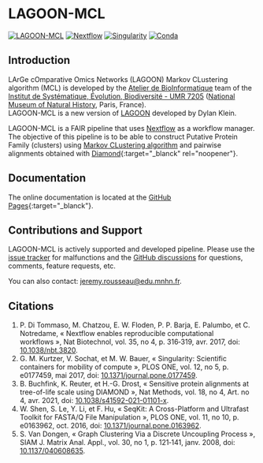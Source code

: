 # LAGOON-MCL

[![LAGOON-MCL](https://img.shields.io/badge/LAGOON--MCL-v1.0.0-red?labelColor=000000)](https://jroussea.github.io/LAGOON-MCL/)
[![Nextflow](https://img.shields.io/badge/nextflow_DSL2-%E2%89%A5_2.10.0-23aa62?labelColor=000000)](https://www.nextflow.io/)
[![Singularity](https://img.shields.io/badge/run_with-singularity-1d355c?labelColor=000000)](https://sylabs.io/singularity/)
[![Conda](https://img.shields.io/badge/run_with-conda-3eb049?logo=anaconda&labelColor=000000)](https://docs.conda.io/projects/conda/en/stable/)

## Introduction

LArGe cOmparative Omics Networks (LAGOON) Markov CLustering algorithm (MCL) is developed by the [Atelier de BioInformatique](https://bioinfo.mnhn.fr/abi/presentation.FR.html?target=_blank) team of the [Institut de Systématique, Évolution, Biodiversité - UMR 7205](https://isyeb.mnhn.fr/fr?target=_blank) ([National Museum of Natural History](https://www.mnhn.fr/fr?target=_blank), Paris, France).\
LAGOON-MCL is a new version of [LAGOON](https://github.com/Dylkln/LAGOON.git?target="_blank") developed by Dylan Klein.

LAGOON-MCL is a FAIR pipeline that uses [Nextflow](https://www.nextflow.io/?target=_blank) as a workflow manager.\
The objective of this pipeline is to be able to construct Putative Protein Family (clusters) using [Markov CLustering algorithm](https://github.com/micans/mcl?target=_blank) and pairwise alignments obtained with [Diamond](https://github.com/bbuchfink/diamond){:target="_blanck" rel="noopener"}.

## Documentation

The online documentation is located at the [GitHub Pages](https://jroussea.github.io/LAGOON-MCL/){:target="_blanck"}.

## Contributions and Support

LAGOON-MCL is actively supported and developed pipeline. Please use the [issue tracker](https://github.com/jroussea/LAGOON-MCL/issues?target=_blank) for malfunctions and the [GitHub discussions](https://github.com/jroussea/LAGOON-MCL/discussions/1?target=_blank) for questions, comments, feature requests, etc.

You can also contact: [jeremy.rousseau@edu.mnhn.fr](mailto:jeremy.rousseau@edu.mnhn.fr?target=_blank).

## Citations

1. P. Di Tommaso, M. Chatzou, E. W. Floden, P. P. Barja, E. Palumbo, et C. Notredame, « Nextflow enables reproducible computational workflows », Nat Biotechnol, vol. 35, no 4, p. 316‑319, avr. 2017, doi: [10.1038/nbt.3820](https://doi.org/10.1038/nbt.3820?target=_blank).
2. G. M. Kurtzer, V. Sochat, et M. W. Bauer, « Singularity: Scientific containers for mobility of compute », PLOS ONE, vol. 12, no 5, p. e0177459, mai 2017, doi: [10.1371/journal.pone.0177459](https://doi.org/10.1371/journal.pone.0177459?target=_blank).
3. B. Buchfink, K. Reuter, et H.-G. Drost, « Sensitive protein alignments at tree-of-life scale using DIAMOND », Nat Methods, vol. 18, no 4, Art. no 4, avr. 2021, doi: [10.1038/s41592-021-01101-x](https://doi.org/10.1038/s41592-021-01101-x?target=_blank).
4. W. Shen, S. Le, Y. Li, et F. Hu, « SeqKit: A Cross-Platform and Ultrafast Toolkit for FASTA/Q File Manipulation », PLOS ONE, vol. 11, no 10, p. e0163962, oct. 2016, doi: [10.1371/journal.pone.0163962](https://doi.org/10.1371/journal.pone.0163962?target=_blank).
5. S. Van Dongen, « Graph Clustering Via a Discrete Uncoupling Process », SIAM J. Matrix Anal. Appl., vol. 30, no 1, p. 121‑141, janv. 2008, doi: [10.1137/040608635](https://doi.org/10.1137/040608635?target=_blank).
